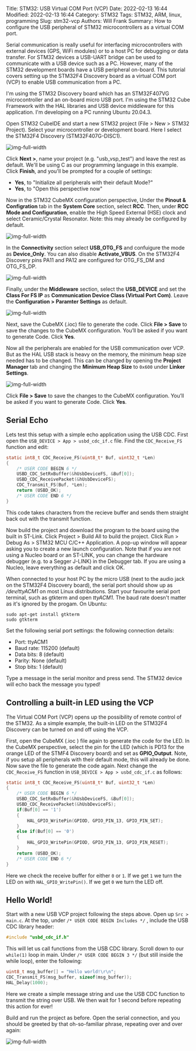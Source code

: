 Title: STM32: USB Virtual COM Port (VCP)
Date: 2022-02-13 16:44
Modified: 2022-02-13 16:44
Category: STM32
Tags: STM32, ARM, linux, programming
Slug: stm32-vcp
Authors: Will Frank
Summary: How to configure the USB peripheral of STM32 microcontrollers as a virtual COM port.

Serial communication is really useful for interfacing microcontrollers with
external devices (GPS, WiFi modules) or to a host PC for debugging or data
transfer. For STM32 devices a USB-UART bridge can be used to communicate with a
USB device such as a PC. However, many of the STM32 development boards have a
USB peripheral on-board. This tutorial covers setting up the STM32F4 Discovery
board as a virtual COM port (VCP) to enable USB communication from a PC.

I'm using the STM32 Discovery board which has an STM32F407VG microcontroller and
an on-board micro USB port. I'm using the STM32 Cube Framework with the HAL
libraries and USB device middleware for this application. I'm developing on a PC
running Ubuntu 20.04.3.

Open STM32 CubeIDE and start a new STM32 project (File > New > STM32 Project).
Select your microcontroller or development board. Here I select the
STM32F4 Discovery (STM32F407G-DISC1).

![img-full-width](./images/stm32-vcp/board-select.png)

Click **Next >**, name your project (e.g. "usb_vsp_test") and leave the rest as
default. We'll be using C as our programming language in this example. Click
**Finish**, and you'll be prompted for a couple of settings:

* **Yes**, to "Initialize all peripherals with their default Mode?"
* **Yes**, to "Open this perspective now"

Now in the STM32 CubeMX configuration perspective, Under the **Pinout &
Configration** tab in the **System Core** section, select **RCC**. Then, under
**RCC Mode and Configuration**, enable the High Speed External (HSE) clock and
select Ceramic/Crystal Resonator. Note: this may already be configured by
default.

![img-full-width](./images/stm32-vcp/rcc.png)

In the **Connectivity** section select **USB_OTG_FS** and confuigure the mode as
**Device_Only**. You can also disable **Activate_VBUS**. On the STM32F4
Discovery pins PA11 and PA12 are configured for OTG_FS_DM and OTG_FS_DP.

![img-full-width](./images/stm32-vcp/usb-otg-fs.png)

Finally, under the **Middleware** section, select the **USB_DEVICE** and set the
**Class For FS IP** as **Communication Device Class (Virtual Port Com)**. Leave
the **Configuration > Paramter Settings** as default.

![img-full-width](./images/stm32-vcp/usb-device.png)

Next, save the CubeMX (.ioc) file to generate the code. Click **File > Save** to
save the changes to the CubeMX configuration. You’ll be asked if you want to
generate Code. Click **Yes**.

Now all the peripherals are enabled for the USB communication over VCP. But as
the HAL USB stack is heavy on the memory, the minimum heap size needed has to be
changed. This can be changed by opening the **Project Manager** tab and changing
the **Minimum Heap Size** to ```0x600``` under **Linker Settings**.

![img-full-width](./images/stm32-vcp/heap-size.png)

Click **File > Save** to save the changes to the CubeMX configuration. You’ll be
asked if you want to generate Code. Click **Yes**.

## Serial Echo

Lets test this setup with a simple echo application using the USB CDC. First
open the ```USB_DEVICE > App > usbd_cdc_if.c``` file. Find the
```CDC_Receive_FS``` function and edit:
```C
static int8_t CDC_Receive_FS(uint8_t* Buf, uint32_t *Len)
{
    /* USER CODE BEGIN 6 */
    USBD_CDC_SetRxBuffer(&hUsbDeviceFS, &Buf[0]);
    USBD_CDC_ReceivePacket(&hUsbDeviceFS);
    CDC_Transmit_FS(Buf, *Len);
    return (USBD_OK);
    /* USER CODE END 6 */
}
```
This code takes characters from the recieve buffer and sends them straight back
out with the transmit function.

Now build the project and download the program to the board using the built in
ST-Link. Click Project > Build All to build the project. Click Run > Debug As >
STM32 MCU C/C++ Application. A pop-up window will appear asking you to create a
new launch configuration. Note that if you are not using a Nucleo board or an
ST-LINK, you can change the hardware debugger (e.g. to a Segger J-LINK) in the
Debugger tab. If you are using a Nucleo, leave everything as default and click
OK.

When connected to your host PC by the micro USB (next to the audio jack on the 
STM32F4 Discovery board), the serial port should show up as */dev/ttyACM1* on
most Linux distributions. Start your favourite serial port terminal, such as
gtkterm and open *ttyACM1*. The baud rate doesn't matter as it's ignored by the
progam. On Ubuntu:

```shell
sudo apt-get install gtkterm
sudo gtkterm
```

Set the following serial port settings:
the following connection details:

* Port: ttyACM1
* Baud rate: 115200 (default)
* Data bits: 8 (default)
* Parity: None (default)
* Stop bits: 1 (default)

Type a message in the serial monitor and press send. The STM32 device will
echo back the message you typed!

## Controlling a built-in LED using the VCP
The Virtual COM Port (VCP) opens up the possibility of remote control of the
STM32. As a simple example, the built-in LED on the STM32F4 Discovery can be
turned on and off using the VCP.

First, open the CubeMX (.ioc ) file again to generate the code for the LED. In
the CubeMX perspective, select the pin for the LED (which is PD13 for the orange
LED of the STMF4 Discovery board) and set as **GPIO_Output**. Note, if you setup
all peripherals with their default mode, this will already be done. Now save the
file to generate the code again. Next change the ```CDC_Receive_FS``` function
in ```USB_DEVICE > App > usbd_cdc_if.c``` as follows:

```C
static int8_t CDC_Receive_FS(uint8_t* Buf, uint32_t *Len)
{
    /* USER CODE BEGIN 6 */
    USBD_CDC_SetRxBuffer(&hUsbDeviceFS, &Buf[0]);
    USBD_CDC_ReceivePacket(&hUsbDeviceFS);
    if(Buf[0] == '1')
    {
        HAL_GPIO_WritePin(GPIOD, GPIO_PIN_13, GPIO_PIN_SET);
    }
    else if(Buf[0] == '0')
    {
        HAL_GPIO_WritePin(GPIOD, GPIO_PIN_13, GPIO_PIN_RESET);
    }
    return (USBD_OK);
    /* USER CODE END 6 */
}
```
Here we check the receive buffer for either ```0``` or ```1```. If we get
```1``` we turn the LED on with ```HAL_GPIO_WritePin()```. If we get ```0``` we
turn the LED off.

## Hello World!
Start with a new USB VCP project following the steps above. Open up ```Src >
main.c```. At the top, under ```/* USER CODE BEGIN Includes */``` , include the 
USB CDC library header:
```C
#include "usbd_cdc_if.h"
```
This will let us call functions from the USB CDC library. Scroll down to our
```while(1)``` loop in main. Under ```/* USER CODE BEGIN 3 */``` (but still
inside the while loop), enter the following:
```C
uint8_t msg_buffer[] = "Hello world!\r\n";
CDC_Transmit_FS(msg_buffer, sizeof(msg_buffer));
HAL_Delay(1000);
```
Here we create a simple message string and use the USB CDC function to transmit
the string over USB. We then wait for 1 second before repeating this action
for ever!

Build and run the project as before. Open the serial connection, and you should
be greeted by that oh-so-familiar phrase, repeating over and over again:

![img-full-width](./images/stm32-vcp/hello-world.png)